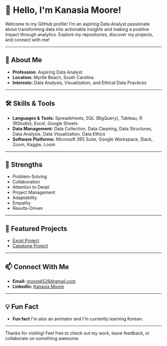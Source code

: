 # 👋 Hello, I'm Kanasia Moore!

Welcome to my GitHub profile! I’m an aspiring Data Analyst passionate about transforming data into actionable insights and making a positive impact through analytics. Explore my repositories, discover my projects, and connect with me!

---

## 🚀 About Me
- **Profession:** Aspiring Data Analyst
- **Location:** Myrtle Beach, South Carolina
- **Interests:** Data Analysis, Visualization, and Ethical Data Practices

---

## 🛠️ Skills & Tools
- **Languages & Tools:** Spreadsheets, SQL (BigQuery), Tableau, R (RStudio), Excel, Google Sheets
- **Data Management:** Data Collection, Data Cleaning, Data Structures, Data Analysis, Data Visualization, Data Ethics
- **Software Platforms:** Microsoft 365 Suite, Google Workspace, Slack, Zoom, Kaggle, Loom

---

## 💪 Strengths
- Problem-Solving
- Collaboration
- Attention to Detail
- Project Management
- Adaptability
- Empathy
- Results-Driven

---

## 🌟 Featured Projects
- [Excel Project](https://github.com/Kanasia-Moore/Excel-Project-Coming-Soon-.git) 
- [Capstone Project](#) 

---

## 📫 Connect With Me
- **Email:** moorek526@gmail.com
- **LinkedIn:** [Kanasia Moore](https://www.linkedin.com/in/kanasia-moore-a77063197)

---

## 💡 Fun Fact
- **Fun fact** I'm also an animator and I'm currently learning Korean.

---

Thanks for visiting! Feel free to check out my work, leave feedback, or collaborate on something awesome.
